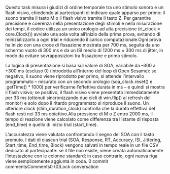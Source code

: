 Questo task misura i giudizi di ordine temporale tra uno stimolo sonoro e un flash visivo, chiedendo ai partecipanti di indicare quale apparso per primo: il suono tramite il tasto M o il flash visivo tramite il tasto Z. Per garantire precisione e coerenza nella presentazione degli stimoli e nella misurazione dei tempi, il codice utilizza un unico orologio ad alta precisione (rt_clock = core.Clock()) avviato una sola volta all’inizio della prima prova, evitando di reinizializzarlo a ogni trial e riducendo il carico computazionale.Ogni prova ha inizio con una croce di fissazione mostrata per 700 ms, seguita da uno schermo vuoto di 300 ms e da un ISI medio di 1200 ms ± 300 ms di jitter, in modo da evitare sovrapposizioni tra fissazione e primo stimolo. 

La logica di presentazione si basa sul valore di SOA, variabile da –300 a +300 ms (escluso 0) (introdotta all'interno del loop di Open Sesame): se negativo, il suono viene riprodotto per primo, si attende l’intervallo programmato – misurato con un secondo orologio (soa_clock.reset() e .getTime() * 1000) per verificarne l’effettiva durata in ms – e quindi si mostra il flash visivo; se positivo, il flash visivo viene presentato immediatamente per 33 ms (ottenuti sincronizzando due cicli di win.flip() al refresh del monitor) e solo dopo il ritardo programmato si riproduce il suono. Un ulteriore clock (stim_duration_clock) controlla che la durata effettiva del flash resti nei 33 ms obiettivo.Alla pressione di M o Z entro 2000 ms, il tempo di reazione viene calcolato come differenza tra l’istante di risposta (end_time) e quello di inizio trial (start_time). 

L’accuratezza viene valutata confrontando il segno del SOA con il tasto premuto. I dati di ciascun trial (SOA, Response, RT, Accuracy, ISI, Jittering, Start_time, End_time, Block) vengono salvati in tempo reale in un file CSV dedicato al partecipante: se il file non esiste, viene creata automaticamente l’intestazione con le colonne standard; in caso contrario, ogni nuova riga viene semplicemente aggiunta in coda.
0 commit commentsComments0 (0)Lock conversation
